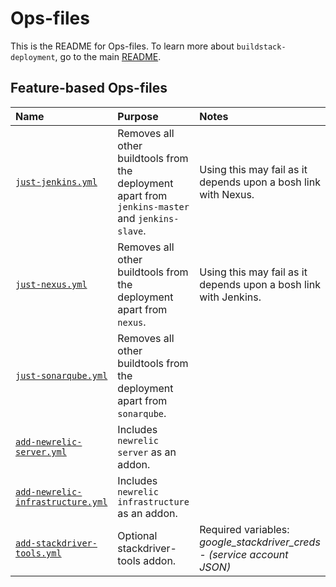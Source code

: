 # Ops-files

This is the README for Ops-files. To learn more about `buildstack-deployment`, go to the main [README](../README.md). 

## Feature-based Ops-files

| Name | Purpose | Notes |
|:---  |:---     |:---   |
| [`just-jenkins.yml`](just-jenkins.yml) | Removes all other buildtools from the deployment apart from `jenkins-master` and `jenkins-slave`. | Using this may fail as it depends upon a bosh link with Nexus. |
| [`just-nexus.yml`](just-nexus.yml) | Removes all other buildtools from the deployment apart from `nexus`. | Using this may fail as it depends upon a bosh link with Jenkins. |
| [`just-sonarqube.yml`](just-sonarqube.yml) | Removes all other buildtools from the deployment apart from `sonarqube`. | |
| [`add-newrelic-server.yml`](add-newrelic-server.yml) | Includes `newrelic server` as an addon. | |
| [`add-newrelic-infrastructure.yml`](add-newrelic-infrastructure.yml) | Includes `newrelic infrastructure` as an addon. | ||
| [`add-stackdriver-tools.yml`](add-stackdriver-tools.yml) | Optional stackdriver-tools addon. |  Required variables: _google_stackdriver_creds - (service account JSON)_ ||
